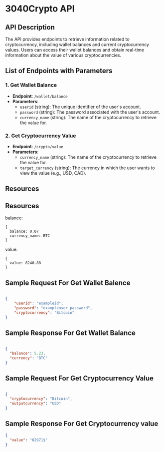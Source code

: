 # 3040Crypto API

## API Description
The API provides endpoints to retrieve information related to cryptocurrency, including wallet balances and current cryptocurrency values. Users can access their wallet balances and obtain real-time information about the value of various cryptocurrencies.

## List of Endpoints with Parameters

### 1. Get Wallet Balance
- **Endpoint**: `/wallet/balance`
- **Parameters**:
  - `userid` (string): The unique identifier of the user's account.
  - `password` (string): The password associated with the user's account.  
  - `currency_name` (string): The name of the cryptocurrency to retrieve the value for.

### 2. Get Cryptocurrency Value
- **Endpoint**: `/crypto/value`
- **Parameters**:
  - `currency_name` (string): The name of the cryptocurrency to retrieve the value for.
  - `target_currency` (string): The currency in which the user wants to view the value (e.g., USD, CAD).

## Resources
## Resources
balance:
```
{
  balance: 0.07
  currency_name: BTC
}
```
value:
```
{
  value: 8240.88
}
```


## Sample Request For Get Wallet Balence
```json

{
    "userid": "exampleid",
    "password": "exampleuser_password",
    "cryptocurrency": "Bitcoin"
}
```

## Sample Response For Get Wallet Balance
```json

{
  "balance": 5.23,
  "currency": "BTC"
}

```

## Sample Request For Get Cryptocurrency Value

```json

{
  "cryptocurrency": "Bitcoin",
  "outputcurrency": "USD"
}
```

## Sample Response For Get Cryptocurrency value

```json
{
  "value": "62971$"
}
```
